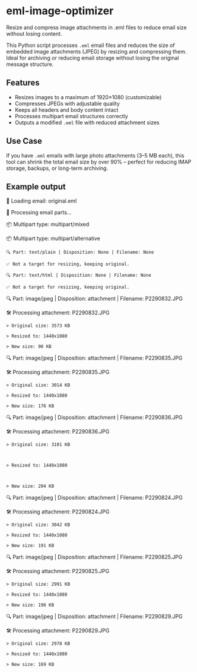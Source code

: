 # eml-image-optimizer
Resize and compress image attachments in .eml files to reduce email size without losing content.

This Python script processes `.eml` email files and reduces the size of embedded image attachments (JPEG) by resizing and compressing them. Ideal for archiving or reducing email storage without losing the original message structure.

## Features

- Resizes images to a maximum of 1920×1080 (customizable)
- Compresses JPEGs with adjustable quality
- Keeps all headers and body content intact
- Processes multipart email structures correctly
- Outputs a modified `.eml` file with reduced attachment sizes

## Use Case

If you have `.eml` emails with large photo attachments (3–5 MB each), this tool can shrink the total email size by over 90% – perfect for reducing IMAP storage, backups, or long-term archiving.


## Example output 
📩 Loading email: original.eml

🔄 Processing email parts...



📦 Multipart type: multipart/mixed

  📦 Multipart type: multipart/alternative

    🔍 Part: text/plain | Disposition: None | Filename: None

    ✅ Not a target for resizing, keeping original.

    🔍 Part: text/html | Disposition: None | Filename: None

    ✅ Not a target for resizing, keeping original.

  🔍 Part: image/jpeg | Disposition: attachment | Filename: P2290832.JPG

  🛠️  Processing attachment: P2290832.JPG

    > Original size: 3573 KB

    > Resized to: 1440x1080

    > New size: 90 KB

  🔍 Part: image/jpeg | Disposition: attachment | Filename: P2290835.JPG

  🛠️  Processing attachment: P2290835.JPG

    > Original size: 3014 KB

    > Resized to: 1440x1080

    > New size: 176 KB

  🔍 Part: image/jpeg | Disposition: attachment | Filename: P2290836.JPG

  🛠️  Processing attachment: P2290836.JPG



    > Original size: 3101 KB



    > Resized to: 1440x1080



    > New size: 204 KB

  🔍 Part: image/jpeg | Disposition: attachment | Filename: P2290824.JPG

  🛠️  Processing attachment: P2290824.JPG

    > Original size: 3042 KB

    > Resized to: 1440x1080

    > New size: 191 KB

  🔍 Part: image/jpeg | Disposition: attachment | Filename: P2290825.JPG

  🛠️  Processing attachment: P2290825.JPG

    > Original size: 2991 KB

    > Resized to: 1440x1080

    > New size: 196 KB

  🔍 Part: image/jpeg | Disposition: attachment | Filename: P2290829.JPG

  🛠️  Processing attachment: P2290829.JPG

    > Original size: 2978 KB

    > Resized to: 1440x1080

    > New size: 169 KB
